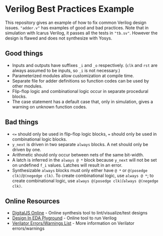 
# Verilog Best Practices Example

This repository gives an example of how to fix common Verilog design issues. `"adder.v"` has examples of good and bad practices. Note that in simulation with Icarus Verilog, it passes all the tests in `"tb.sv"`. However the design is flawed and does not synthesize with Yosys.

## Good things

* Inputs and outputs have suffixes `_i` and `_o` respectively. (`clk` and `rst` are always assumed to be inputs, so `_i` is not necessary.)
* Parameterized modules allow customization at compile time.
* Separate file for adder definitions so function codes can be used by other modules.
* Flip-flop logic and combinational logic occur in separate procedural blocks.
* The case statement has a default case that, only in simulation, gives a warning on unknown function codes.

## Bad things

* `<=` should only be used in flip-flop logic blocks, `=` should only be used in combinational logic blocks.
* `y_next` is driven in two separate `always` blocks. A net should only be driven by one.
* Arithmetic should only occur between nets of the same bit-width.
* A latch is inferred in the `always @ *` block because `y_next` will not be set on undefined `f_i` values. Latches will result in an error.
* Synthesizable `always` blocks must only either have `@ *` or `@(posedge clk)`/`@(negedge clk)`. To create combinational logic, use `always @ *`; to create combinational logic, use `always @(posedge clk)`/`always @(negedge clk)`.

## Online Resources

* [DigitalJS Online](https://digitaljs.tilk.eu/) - Online synthesis tool to lint/visualize/test designs
* [Design In EDA Plyground](https://www.edaplayground.com/x/YKVY) - Online tool to run Verilog
* [Verilator Errors/Warnings List](https://verilator.org/guide/latest/warnings.html) - More information on Verilator errors/warnings
